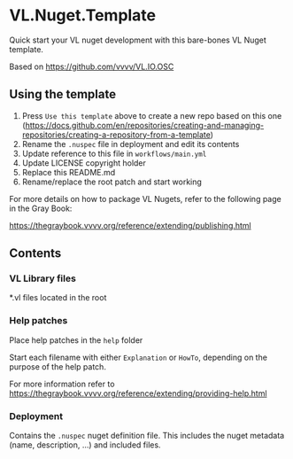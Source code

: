 # VL.Nuget.Template 

Quick start your VL nuget development with this bare-bones VL Nuget template.

Based on https://github.com/vvvv/VL.IO.OSC

## Using the template

1. Press `Use this template` above to create a new repo based on this one (https://docs.github.com/en/repositories/creating-and-managing-repositories/creating-a-repository-from-a-template)
2. Rename the `.nuspec` file in deployment and edit its contents
3. Update reference to this file in `workflows/main.yml`
4. Update LICENSE copyright holder
5. Replace this README.md
6. Rename/replace the root patch and start working

For more details on how to package VL Nugets, refer to the following page in the Gray Book:

https://thegraybook.vvvv.org/reference/extending/publishing.html

## Contents

### VL Library files

*.vl files located in the root

### Help patches

Place help patches in the `help` folder

Start each filename with either `Explanation` or `HowTo`, depending on the purpose of the help patch.

For more information refer to https://thegraybook.vvvv.org/reference/extending/providing-help.html

### Deployment

Contains the `.nuspec` nuget definition file. This includes the nuget metadata (name, description, ...) and included files.